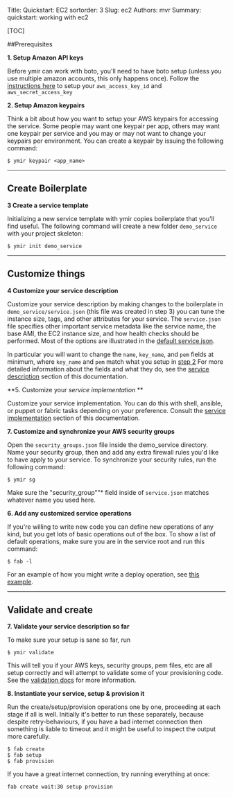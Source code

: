 Title: Quickstart: EC2
sortorder: 3
Slug: ec2
Authors: mvr
Summary: quickstart: working with ec2

[TOC]

##Prerequisites

**1. Setup Amazon API keys**

Before ymir can work with boto, you'll need to have boto setup (unless you use multiple amazon accounts, this only happens once).  Follow the [instructions here](http://boto.readthedocs.org/en/latest/boto_config_tut.html) to setup your `aws_access_key_id` and `aws_secret_access_key`

**2. Setup Amazon keypairs**

Think a bit about how you want to setup your AWS keypairs for accessing the service.  Some people may want one keypair per app, others may want one keypair per service and you may or may not want to change your keypairs per environment.  You can create a keypair by issuing the following command:


    $ ymir keypair <app_name>


-----------------------------------------------------------

## Create Boilerplate



**3 Create a service template**

Initializing a new service template with ymir copies boilerplate that you'll find useful.  The following command will create a new folder `demo_service` with your project skeleton:


    $ ymir init demo_service

-----------------------------------------------------------

## Customize things

**4 Customize your service description**

Customize your service description by making changes to the boilerplate in `demo_service/service.json` (this file was created in step 3) you can tune the instance size, tags, and other attributes for your service. The `service.json` file specifies other important service metadata like the service name, the base AMI, the EC2 instance size, and how health checks should be performed.  Most of the options are illustrated in the [default service.json](https://github.com/mattvonrocketstein/ymir/blob/master/ymir/skeleton/service.json).

In particular you will want to change the `name`, `key_name`, and `pem` fields at minimum, where `key_name` and `pem` match what you setup in [step 2](#create_keypairs)  For more detailed information about the fields and what they do, see the [service description](pages/service-description.html#ec2-summary) section of this documentation.

**5. Customize your *service implementation* **

Customize your service implementation.  You can do this with shell, ansible, or puppet or fabric tasks depending on your preference.  Consult the [service implementation](pages/service-implementation.html) section of this documentation.

**7.  Customize and synchronize your AWS security groups**

Open the `security_groups.json` file inside the demo_service directory.  Name your security group, then and add any extra firewall rules you'd like to have apply to your service.  To synchronize your security rules, run the following command:

    $ ymir sg

Make sure the "security_group""* field inside of `service.json` matches whatever name you used here.

**6. Add any customized service operations**

If you're willing to write new code you can define new operations of any kind, but you get lots of basic operations out of the box.  To show a list of default operations, make sure you are in the service root and run this command:

    $ fab -l

For an example of how you might write a deploy operation, see [this example](pages/examples.html#custom-operation).

-----------------------------------------------------------

## Validate and create

**7.  Validate your service description so far**

To make sure your setup is sane so far, run

    $ ymir validate

This will tell you if your AWS keys, security groups, pem files, etc are all setup correctly and will attempt to validate some of your provisioning code.  See the [validation docs](pages/misc.html#validating-boilerplate) for more information.

**8. Instantiate your service, setup & provision it**

Run the create/setup/provision operations one by one, proceeding at each stage if all is well.  Initially it's better to run these separately, because despite retry-behaviours, if you have a bad internet connection then something is liable to timeout and it might be useful to inspect the output more carefully.

    $ fab create
    $ fab setup
    $ fab provision

If you have a great internet connection, try running everything at once:

    fab create wait:30 setup provision


